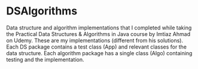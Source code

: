 # DSAlgorithms

Data structure and algorithm implementations that I completed while taking the Practical Data Structures & Algorithms in Java course by Imtiaz Ahmad on Udemy. These are my implementations (different from his solutions). Each DS package contains a test class (App) and relevant classes for the data structure. Each algorithm package has a single class (Algo) containing testing and the implementation.
